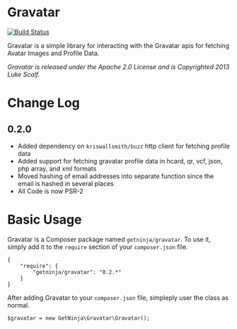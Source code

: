 Gravatar
=================

[![Build Status](https://travis-ci.org/GetNinja/Gravatar.png?branch=master)](https://travis-ci.org/GetNinja/Gravatar)

Gravatar is a simple library for interacting with the Gravatar apis for fetching Avatar Images and Profile Data.

_Gravatar is released under the Apache 2.0 License and is Copyrighted 2013 Luke Scalf._

Change Log
==========

0.2.0
-----

* Added dependency on `kriswallsmith/buzz` http client for fetching profile data
* Added support for fetching gravatar profile data in hcard, qr, vcf, json, php array, and xml formats
* Moved hashing of email addresses into separate function since the email is hashed in several places
* All Code is now PSR-2

Basic Usage
===========

Gravatar is a Composer package named `getninja/gravatar`. To use it, simply add it to the `require` section of your `composer.json` file.

    {
        "require": {
            "getninja/gravatar": "0.2.*"
        }
    }

After adding Gravatar to your `composer.json` file, simpleply user the class as normal.

    $gravatar = new GetNinja\Gravatar\Gravatar();